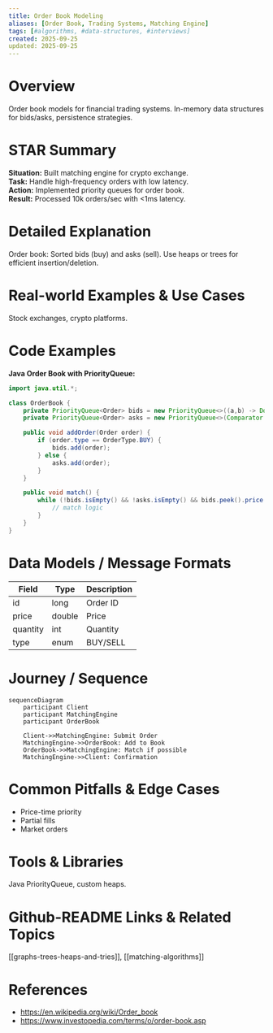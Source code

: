 ```yaml
---
title: Order Book Modeling
aliases: [Order Book, Trading Systems, Matching Engine]
tags: [#algorithms, #data-structures, #interviews]
created: 2025-09-25
updated: 2025-09-25
---
```


# Overview

Order book models for financial trading systems. In-memory data structures for bids/asks, persistence strategies.

# STAR Summary

**Situation:** Built matching engine for crypto exchange.  
**Task:** Handle high-frequency orders with low latency.  
**Action:** Implemented priority queues for order book.  
**Result:** Processed 10k orders/sec with <1ms latency.

# Detailed Explanation

Order book: Sorted bids (buy) and asks (sell). Use heaps or trees for efficient insertion/deletion.

# Real-world Examples & Use Cases

Stock exchanges, crypto platforms.

# Code Examples

**Java Order Book with PriorityQueue:**

```java
import java.util.*;

class OrderBook {
    private PriorityQueue<Order> bids = new PriorityQueue<>((a,b) -> Double.compare(b.price, a.price));
    private PriorityQueue<Order> asks = new PriorityQueue<>(Comparator.comparingDouble(a -> a.price));

    public void addOrder(Order order) {
        if (order.type == OrderType.BUY) {
            bids.add(order);
        } else {
            asks.add(order);
        }
    }

    public void match() {
        while (!bids.isEmpty() && !asks.isEmpty() && bids.peek().price >= asks.peek().price) {
            // match logic
        }
    }
}
```

# Data Models / Message Formats

| Field | Type | Description |
|-------|------|-------------|
| id | long | Order ID |
| price | double | Price |
| quantity | int | Quantity |
| type | enum | BUY/SELL |

# Journey / Sequence

```mermaid
sequenceDiagram
    participant Client
    participant MatchingEngine
    participant OrderBook

    Client->>MatchingEngine: Submit Order
    MatchingEngine->>OrderBook: Add to Book
    OrderBook->>MatchingEngine: Match if possible
    MatchingEngine->>Client: Confirmation
```

# Common Pitfalls & Edge Cases

- Price-time priority  
- Partial fills  
- Market orders

# Tools & Libraries

Java PriorityQueue, custom heaps.

# Github-README Links & Related Topics

[[graphs-trees-heaps-and-tries]], [[matching-algorithms]]

# References

- https://en.wikipedia.org/wiki/Order_book
- https://www.investopedia.com/terms/o/order-book.asp